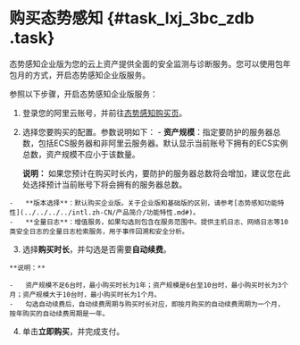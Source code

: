 # 购买态势感知 {#task_lxj_3bc_zdb .task}

态势感知企业版为您的云上资产提供全面的安全监测与诊断服务。您可以使用包年包月的方式，开启态势感知企业版服务。

参照以下步骤，开启态势感知企业版服务：

1.  登录您的阿里云账号，并前往[态势感知购买页](https://common-buy-intl.alibabacloud.com/?commodityCode=sas_intl&accounttraceid=1f5e0cf4-dfe1-4ab4-a4c9-57af70efdb4d#/buy)。 
2.   选择您要购买的配置。参数说明如下： 
    -   **资产规模**：指定要防护的服务器总数，包括ECS服务器和非阿里云服务器。默认显示当前账号下拥有的ECS实例总数，资产规模不应小于该数量。

        **说明：** 如果您预计在购买时长内，要防护的服务器总数将会增加，建议您在此处选择预计当前账号下将会拥有的服务器总数。

    -   **版本选择**：默认购买企业版。关于企业版和基础版的区别，请参考[态势感知功能特性](../../../../intl.zh-CN/产品简介/功能特性.md#)。
    -   **全量日志**：增值服务，如果勾选则包含在服务范围中。提供主机日志、网络日志等10类安全日志的全量日志检索服务，用于事件回溯和安全分析。
3.   选择**购买时长**，并勾选是否需要**自动续费**。 

    **说明：** 

    -   资产规模不足6台时，最小购买时长为1年；资产规模是6台至10台时，最小购买时长为3个月；资产规模大于10台时，最小购买时长为1个月。
    -   勾选自动续费后，自动续费周期与购买时长对应，即按月购买的自动续费周期为一个月，按年购买的自动续费周期是一年。
4.   单击**立即购买**，并完成支付。 

